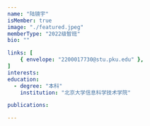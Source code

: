 ```yaml
---
name: "陆镜宇"
isMember: true
image: "./featured.jpeg"
memberType: "2022级智班"
bio: ""

links: [
    { envelope: "2200017730@stu.pku.edu" },
]
interests:
education:
  - degree: "本科"
    institution: "北京大学信息科学技术学院"

publications:

---
```


